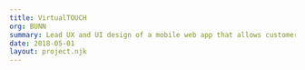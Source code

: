 ```yaml
---
title: VirtualTOUCH
org: BUNN
summary: Lead UX and UI design of a mobile web app that allows customers to interact with a machine and dispense a beverage without having to touch the equipment itself.
date: 2018-05-01
layout: project.njk
---
```

